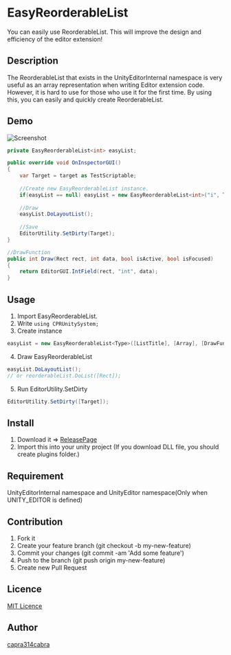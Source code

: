 # EasyReorderableList
You can easily use ReorderableList. This will improve the design and efficiency of the editor extension!

## Description
The ReorderableList that exists in the UnityEditorInternal namespace is very useful as an array representation when writing Editor extension code. However, it is hard to use for those who use it for the first time.
By using this, you can easily and quickly create ReorderableList.

## Demo
![Screenshot](https://github.com/capra314cabra/EasyReorderableList/blob/master/Image%20for%20GitHub/screenshot.png)
``` C#
private EasyReorderableList<int> easyList;

public override void OnInspectorGUI()
{
    var Target = target as TestScriptable;
    
    //Create new EasyReorderableList instance.
    if(easyList == null) easyList = new EasyReorderableList<int>("i", Target.i, Draw);
    
    //Draw
    easyList.DoLayoutList();
    
    //Save
    EditorUtility.SetDirty(Target);
}

//DrawFunction
public int Draw(Rect rect, int data, bool isActive, bool isFocused)
{
    return EditorGUI.IntField(rect, "int", data);
}
```

## Usage
1. Import EasyReorderableList.
2. Write ```using CPRUnitySystem;```
3. Create instance
``` C#
easyList = new EasyReorderableList<Type>([ListTitle], [Array], [DrawFunction]);
```
4. Draw EasyReorderableList
``` C#
easyList.DoLayoutList();
// or reorderableList.DoList([Rect]);
```
5. Run EditorUtility.SetDirty
``` C#
EditorUtility.SetDirty([Target]);
```

## Install
1. Download it => [ReleasePage](https://github.com/capra314cabra/EasyReorderableList/releases)
2. Import this into your unity project (If you download DLL file, you should create plugins folder.)

## Requirement
UnityEditorInternal namespace and UnityEditor namespace(Only when UNITY_EDITOR is defined)

## Contribution
1. Fork it
2. Create your feature branch (git checkout -b my-new-feature)
3. Commit your changes (git commit -am 'Add some feature')
4. Push to the branch (git push origin my-new-feature)
5. Create new Pull Request

## Licence
[MIT Licence](https://github.com/capra314cabra/EasyReorderableList/blob/master/LICENSE)

## Author
[capra314cabra](https://github.com/capra314cabra)
